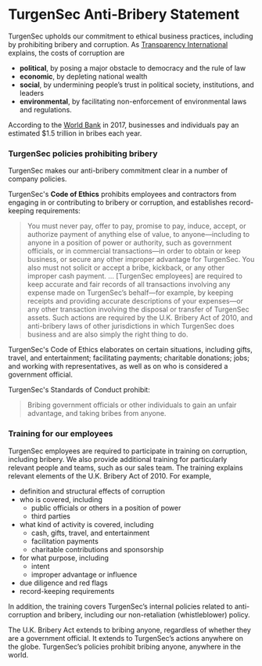 
# TurgenSec Anti-Bribery Statement
TurgenSec upholds our commitment to ethical business practices, including by prohibiting bribery and corruption. As [Transparency International](https://www.transparency.org/what-is-corruption#costs-of-corruption) explains, the costs of corruption are
- **political**, by posing a major obstacle to democracy and the rule of law
- **economic**, by depleting national wealth
- **social**, by undermining people’s trust in political society, institutions, and leaders
- **environmental**, by facilitating non-enforcement of environmental laws and regulations.

According to the [World Bank](http://www.worldbank.org/en/topic/governance/brief/anti-corruption) in 2017, businesses and individuals pay an estimated $1.5 trillion in bribes each year.

### TurgenSec policies prohibiting bribery

TurgenSec makes our anti-bribery commitment clear in a number of company policies.

TurgenSec's **Code of Ethics** prohibits employees and contractors from engaging in or contributing to bribery or corruption, and establishes record-keeping requirements:

>You must never pay, offer to pay, promise to pay, induce, accept, or authorize payment of anything else of value, to anyone—including to anyone in a position of power or authority, such as government officials, or in commercial transactions—in order to obtain or keep business, or secure any other improper advantage for TurgenSec. You also must not solicit or accept a bribe, kickback, or any other improper cash payment. ... [TurgenSec employees] are required to keep accurate and fair records of all transactions involving any expense made on TurgenSec’s behalf—for example, by keeping receipts and providing accurate descriptions of your expenses—or any other transaction involving the disposal or transfer of TurgenSec assets. Such actions are required by the U.K. Bribery Act of 2010, and anti-bribery laws of other jurisdictions in which TurgenSec does business and are also simply the right thing to do.

TurgenSec's Code of Ethics elaborates on certain situations, including gifts, travel, and entertainment; facilitating payments; charitable donations; jobs; and working with representatives, as well as on who is considered a government official.

TurgenSec's Standards of Conduct prohibit:
>Bribing government officials or other individuals to gain an unfair advantage, and taking bribes from anyone.

### Training for our employees

TurgenSec employees are required to participate in training on corruption, including bribery. We also provide additional training for particularly relevant people and teams, such as our sales team. The training explains relevant elements of the U.K. Bribery Act of 2010. For example,
- definition and structural effects of corruption
- who is covered, including
   - public officials or others in a position of power
   - third parties
- what kind of activity is covered, including
   - cash, gifts, travel, and entertainment
   - facilitation payments
   - charitable contributions and sponsorship
- for what purpose, including
   - intent
   - improper advantage or influence
- due diligence and red flags
- record-keeping requirements

In addition, the training covers TurgenSec’s internal policies related to anti-corruption and bribery, including our non-retaliation (whistleblower) policy.

The U.K. Bribery Act extends to bribing anyone, regardless of whether they are a government official. It extends to TurgenSec’s actions anywhere on the globe. TurgenSec’s policies prohibit bribing anyone, anywhere in the world.
